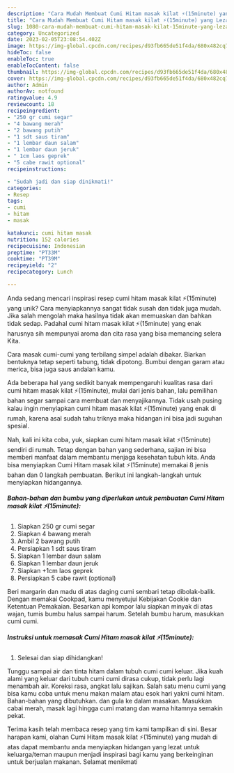 ```yaml
---
description: "Cara Mudah Membuat Cumi Hitam masak kilat ⚡(15minute) yang Lezat"
title: "Cara Mudah Membuat Cumi Hitam masak kilat ⚡(15minute) yang Lezat"
slug: 1080-cara-mudah-membuat-cumi-hitam-masak-kilat-15minute-yang-lezat
category: Uncategorized
date: 2023-02-05T23:08:54.402Z
image: https://img-global.cpcdn.com/recipes/d93fb665de51f4da/680x482cq70/cumi-hitam-masak-kilat-15minute-foto-resep-utama.jpg
hideToc: false
enableToc: true
enableTocContent: false
thumbnail: https://img-global.cpcdn.com/recipes/d93fb665de51f4da/680x482cq70/cumi-hitam-masak-kilat-15minute-foto-resep-utama.jpg
cover: https://img-global.cpcdn.com/recipes/d93fb665de51f4da/680x482cq70/cumi-hitam-masak-kilat-15minute-foto-resep-utama.jpg
author: Admin
authorAv: notfound
ratingvalue: 4.9
reviewcount: 18
recipeingredient:
- "250 gr cumi segar"
- "4 bawang merah"
- "2 bawang putih"
- "1 sdt saus tiram"
- "1 lembar daun salam"
- "1 lembar daun jeruk"
- " 1cm laos geprek"
- "5 cabe rawit optional"
recipeinstructions:

- "Sudah jadi dan siap dinikmati!"
categories:
- Resep
tags:
- cumi
- hitam
- masak

katakunci: cumi hitam masak 
nutrition: 152 calories
recipecuisine: Indonesian
preptime: "PT33M"
cooktime: "PT39M"
recipeyield: "2"
recipecategory: Lunch

---
```





Anda sedang mencari inspirasi resep cumi hitam masak kilat ⚡(15minute) yang unik? Cara menyiapkannya sangat tidak susah dan tidak juga mudah. Jika salah mengolah maka hasilnya tidak akan memuaskan dan bahkan tidak sedap. Padahal cumi hitam masak kilat ⚡(15minute) yang enak harusnya sih mempunyai aroma dan cita rasa yang bisa memancing selera Kita.





Cara masak cumi-cumi yang terbilang simpel adalah dibakar. Biarkan bentuknya tetap seperti tabung, tidak dipotong. Bumbui dengan garam atau merica, bisa juga saus andalan kamu.

Ada beberapa hal yang sedikit banyak mempengaruhi kualitas rasa dari cumi hitam masak kilat ⚡(15minute), mulai dari jenis bahan, lalu pemilihan bahan segar sampai cara membuat dan menyajikannya. Tidak usah pusing kalau ingin menyiapkan cumi hitam masak kilat ⚡(15minute) yang enak di rumah, karena asal sudah tahu triknya maka hidangan ini bisa jadi suguhan spesial.






Nah, kali ini kita coba, yuk, siapkan cumi hitam masak kilat ⚡(15minute) sendiri di rumah. Tetap dengan bahan yang sederhana, sajian ini bisa memberi manfaat dalam membantu menjaga kesehatan tubuh kita. Anda bisa menyiapkan Cumi Hitam masak kilat ⚡(15minute) memakai 8 jenis bahan dan 0 langkah pembuatan. Berikut ini langkah-langkah untuk menyiapkan hidangannya.

<!--inarticleads1-->

##### Bahan-bahan dan bumbu yang diperlukan untuk pembuatan Cumi Hitam masak kilat ⚡(15minute):

1. Siapkan 250 gr cumi segar
1. Siapkan 4 bawang merah
1. Ambil 2 bawang putih
1. Persiapkan 1 sdt saus tiram
1. Siapkan 1 lembar daun salam
1. Siapkan 1 lembar daun jeruk
1. Siapkan  +1cm laos geprek
1. Persiapkan 5 cabe rawit (optional)


Beri margarin dan madu di atas daging cumi sembari tetap dibolak-balik. Dengan memakai Cookpad, kamu menyetujui Kebijakan Cookie dan Ketentuan Pemakaian. Besarkan api kompor lalu siapkan minyak di atas wajan, tumis bumbu halus sampai harum. Setelah bumbu harum, masukkan cumi cumi. 

<!--inarticleads2-->

##### Instruksi untuk memasak Cumi Hitam masak kilat ⚡(15minute):


1. Selesai dan siap dihidangkan!

Tunggu sampai air dan tinta hitam dalam tubuh cumi cumi keluar. Jika kuah alami yang keluar dari tubuh cumi cumi dirasa cukup, tidak perlu lagi menambah air. Koreksi rasa, angkat lalu sajikan.⁣ Salah satu menu cumi yang bisa kamu coba untuk menu makan malam atau esok hari yakni cumi hitam. Bahan-bahan yang dibutuhkan. dan gula ke dalam masakan. Masukkan cabai merah, masak lagi hingga cumi matang dan warna hitamnya semakin pekat. 

Terima kasih telah membaca resep yang tim kami tampilkan di sini. Besar harapan kami, olahan Cumi Hitam masak kilat ⚡(15minute) yang mudah di atas dapat membantu anda menyiapkan hidangan yang lezat untuk keluarga/teman maupun menjadi inspirasi bagi kamu yang berkeinginan untuk berjualan makanan. Selamat menikmati

